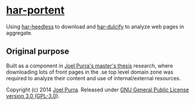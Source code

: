 # [har-portent](https://github.com/joelpurra/har-portent/)

Using [har-heedless](https://github.com/joelpurra/har-heedless/) to download and [har-dulcify](https://github.com/joelpurra/har-dulcify/) to analyze web pages in aggregate.



## Original purpose

Built as a component in [Joel Purra's master's thesis](http://joelpurra.com/projects/masters-thesis/) research, where downloading lots of front pages in the .se top level domain zone was required to analyze their content and use of internal/external resources.



Copyright (c) 2014 [Joel Purra](http://joelpurra.com/). Released under [GNU General Public License version 3.0 (GPL-3.0)](https://www.gnu.org/licenses/gpl.html).
